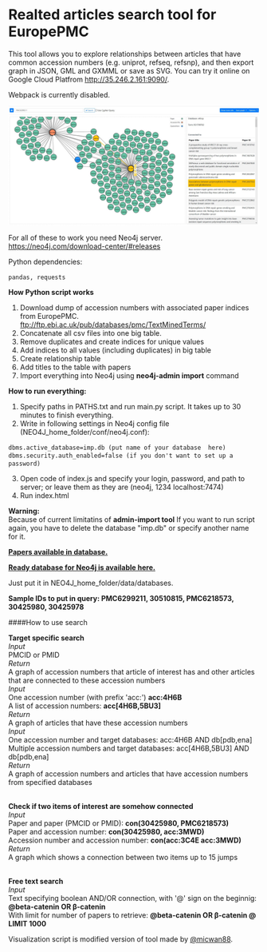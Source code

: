 # Realted articles search tool for EuropePMC 
This tool allows you to explore relationships between articles that have common accession numbers (e.g. uniprot, refseq, refsnp), and then export graph in JSON, GML and GXMML or save as SVG.
You can try it online on Google Cloud Platfrom http://35.246.2.161:9090/.

Webpack is currently disabled.


![alt text](https://raw.githubusercontent.com/VasylVaskivskyi/pmc_related_articles/master/libraries/viewport.JPG)

For all of these to work you need Neo4j server.\
https://neo4j.com/download-center/#releases

Python dependencies: 	
```
pandas, requests
```
**How Python script works**
1. Download dump of accession numbers with associated paper indices from EuropePMC.\
  ftp://ftp.ebi.ac.uk/pub/databases/pmc/TextMinedTerms/
2. Concatenate all csv files into one big table.
3. Remove duplicates and create indices for unique values
4. Add indices to all values (including duplicates) in big table
5. Create relationship table
6. Add titles to the table with papers
7. Import everything into Neo4j using **neo4j-admin import** command

**How to run everything:**
1. Specify paths in PATHS.txt and run main.py script. It takes up to 30 minutes to finish everything.
2. Write in following settings in Neo4j config file (NEO4J_home_folder/conf/neo4j.conf):
```
dbms.active_database=imp.db (put name of your database  here)
dbms.security.auth_enabled=false (if you don't want to set up a password)
```
3. Open code of index.js and specify your login, password, and path to server; or leave them as they are (neo4j, 1234 localhost:7474)
4. Run index.html


**Warning:**\
Because of current limitatins of **admin-import tool** If you want to run script again, you have to delete the database "imp.db" or specify another name for it.

**[Papers available in database.](https://europepmc.org/search?query=%28FIRST_PDATE:%5B1900-01-01+TO+2018-11-30%5D%29+AND+ACCESSION_TYPE:*&page=1)**

**[Ready database for Neo4j is available here.](https://drive.google.com/open?id=1xiqYwQsHvS9fJkrnh-xthyPQi2RrVQFI)**

Just put it in NEO4J_home_folder/data/databases.


**Sample IDs to put in query: PMC6299211, 30510815, PMC6218573, 30425980, 30425978**

####How to use search

**Target specific search**<br/>
*Input*<br/>
PMCID or PMID<br/>
*Return*<br/>
A graph of accession numbers that article of interest has and other articles that are connected to these accession numbers<br/>
*Input* <br/>
One accession number (with prefix 'acc:') **acc:4H6B**<br/>
A list of accession numbers: **acc[4H6B,5BU3]**<br/>
*Return*<br/>
A graph of articles that have these accession numbers<br/>
*Input* <br/>
One accession number and target databases: acc:4H6B AND db[pdb,ena]<br/>
Multiple accession numbers and target databases: acc[4H6B,5BU3] AND db[pdb,ena]<br/>
*Return*<br/>
A graph of accession numbers and articles that have accession numbers from specified databases<br/><br/>
	  
**Check if two items of interest are somehow connected**<br/>
*Input*<br/>
Paper and paper (PMCID or PMID): **con(30425980, PMC6218573)**<br/>
Paper and accession number: **con(30425980, acc:3MWD)**<br/>
Accession number and accession number: **con(acc:3C4E acc:3MWD)**<br/>
*Return*<br/>
A graph which shows a connection between two items up to 15 jumps<br/><br/>

**Free text search**<br/>
*Input*<br/>
Text specifying boolean AND/OR connection, with '@' sign on the beginnig: **@beta-catenin OR β-catenin**<br/>
With limit for number of papers to retrieve: **@beta-catenin OR β-catenin @ LIMIT 1000**<br/>





Visualization script is modified version of tool made by  [@micwan88](https://github.com/micwan88/d3js-neo4j-example). 
